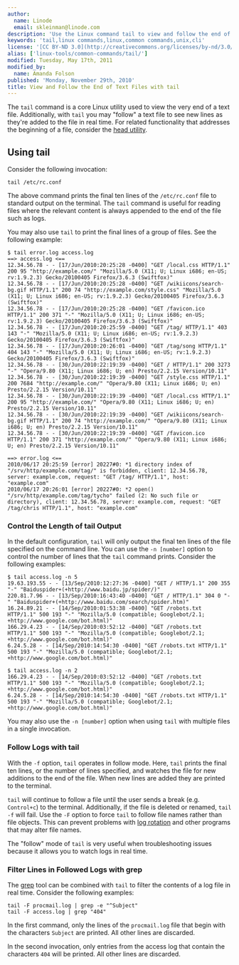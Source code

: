 ```yaml
---
author:
  name: Linode
  email: skleinman@linode.com
description: 'Use the Linux command tail to view and follow the end of text files.'
keywords: 'tail,linux commands,linux,common commands,unix,cli'
license: '[CC BY-ND 3.0](http://creativecommons.org/licenses/by-nd/3.0/us/)'
alias: ['linux-tools/common-commands/tail/']
modified: Tuesday, May 17th, 2011
modified_by:
  name: Amanda Folson
published: 'Monday, November 29th, 2010'
title: View and Follow the End of Text Files with tail
---
```


The `tail` command is a core Linux utility used to view the very end of a text file. Additionally, with `tail` you may "follow" a text file to see new lines as they're added to the file in real time. For related functionality that addresses the beginning of a file, consider the [head utility](/docs/linux-tools/common-commands/head).

Using tail
----------

Consider the following invocation:

    tail /etc/rc.conf

The above command prints the final ten lines of the `/etc/rc.conf` file to standard output on the terminal. The `tail` command is useful for reading files where the relevant content is always appended to the end of the file such as logs.

You may also use `tail` to print the final lines of a group of files. See the following example:

    $ tail error.log access.log
    ==> access.log <==
    12.34.56.78 - - [17/Jun/2010:20:25:28 -0400] "GET /local.css HTTP/1.1" 200 95 "http://example.com/" "Mozilla/5.0 (X11; U; Linux i686; en-US; rv:1.9.2.3) Gecko/20100405 Firefox/3.6.3 (Swiftfox)"
    12.34.56.78 - - [17/Jun/2010:20:25:28 -0400] "GET /wikiicons/search-bg.gif HTTP/1.1" 200 74 "http://example.com/style.css" "Mozilla/5.0 (X11; U; Linux i686; en-US; rv:1.9.2.3) Gecko/20100405 Firefox/3.6.3 (Swiftfox)"
    12.34.56.78 - - [17/Jun/2010:20:25:28 -0400] "GET /favicon.ico HTTP/1.1" 200 371 "-" "Mozilla/5.0 (X11; U; Linux i686; en-US; rv:1.9.2.3) Gecko/20100405 Firefox/3.6.3 (Swiftfox)"
    12.34.56.78 - - [17/Jun/2010:20:25:59 -0400] "GET /tag/ HTTP/1.1" 403 143 "-" "Mozilla/5.0 (X11; U; Linux i686; en-US; rv:1.9.2.3) Gecko/20100405 Firefox/3.6.3 (Swiftfox)"
    12.34.56.78 - - [17/Jun/2010:20:26:01 -0400] "GET /tag/song HTTP/1.1" 404 143 "-" "Mozilla/5.0 (X11; U; Linux i686; en-US; rv:1.9.2.3) Gecko/20100405 Firefox/3.6.3 (Swiftfox)"
    12.34.56.78 - - [30/Jun/2010:22:19:39 -0400] "GET / HTTP/1.1" 200 3273 "-" "Opera/9.80 (X11; Linux i686; U; en) Presto/2.2.15 Version/10.11"
    12.34.56.78 - - [30/Jun/2010:22:19:39 -0400] "GET /style.css HTTP/1.1" 200 7684 "http://example.com/" "Opera/9.80 (X11; Linux i686; U; en) Presto/2.2.15 Version/10.11"
    12.34.56.78 - - [30/Jun/2010:22:19:39 -0400] "GET /local.css HTTP/1.1" 200 95 "http://example.com/" "Opera/9.80 (X11; Linux i686; U; en) Presto/2.2.15 Version/10.11"
    12.34.56.78 - - [30/Jun/2010:22:19:39 -0400] "GET /wikiicons/search-bg.gif HTTP/1.1" 200 74 "http://example.com/" "Opera/9.80 (X11; Linux i686; U; en) Presto/2.2.15 Version/10.11"
    12.34.56.78 - - [30/Jun/2010:22:19:39 -0400] "GET /favicon.ico HTTP/1.1" 200 371 "http://example.com/" "Opera/9.80 (X11; Linux i686; U; en) Presto/2.2.15 Version/10.11"

    ==> error.log <==
    2010/06/17 20:25:59 [error] 20227#0: *1 directory index of "/srv/http/example.com/tag/" is forbidden, client: 12.34.56.78, server: example.com, request: "GET /tag/ HTTP/1.1", host: "example.com"
    2010/06/17 20:26:01 [error] 20227#0: *2 open() "/srv/http/example.com/tag/tycho" failed (2: No such file or directory), client: 12.34.56.78, server: example.com, request: "GET /tag/chris HTTP/1.1", host: "example.com"

### Control the Length of tail Output

In the default configuration, `tail` will only output the final ten lines of the file specified on the command line. You can use the `-n [number]` option to control the number of lines that the `tail` command prints. Consider the following examples:

    $ tail access.log -n 5
    19.63.193.55 - - [13/Sep/2010:12:27:36 -0400] "GET / HTTP/1.1" 200 355 "-" "Baiduspider+(+http://www.baidu.jp/spider/)"
    220.81.7.96 - - [13/Sep/2010:16:43:40 -0400] "GET / HTTP/1.1" 304 0 "-" "Baiduspider+(+http://www.baidu.com/search/spider.htm)"
    16.24.89.21 - - [14/Sep/2010:01:53:38 -0400] "GET /robots.txt HTTP/1.1" 500 193 "-" "Mozilla/5.0 (compatible; Googlebot/2.1; +http://www.google.com/bot.html)"
    166.29.4.23 - - [14/Sep/2010:03:52:12 -0400] "GET /robots.txt HTTP/1.1" 500 193 "-" "Mozilla/5.0 (compatible; Googlebot/2.1; +http://www.google.com/bot.html)"
    6.24.5.28 - - [14/Sep/2010:14:54:30 -0400] "GET /robots.txt HTTP/1.1" 500 193 "-" "Mozilla/5.0 (compatible; Googlebot/2.1; +http://www.google.com/bot.html)"

    $ tail access.log -n 2
    166.29.4.23 - - [14/Sep/2010:03:52:12 -0400] "GET /robots.txt HTTP/1.1" 500 193 "-" "Mozilla/5.0 (compatible; Googlebot/2.1; +http://www.google.com/bot.html)"
    6.24.5.28 - - [14/Sep/2010:14:54:30 -0400] "GET /robots.txt HTTP/1.1" 500 193 "-" "Mozilla/5.0 (compatible; Googlebot/2.1; +http://www.google.com/bot.html)"

You may also use the `-n [number]` option when using `tail` with multiple files in a single invocation.

### Follow Logs with tail

With the `-f` option, `tail` operates in follow mode. Here, `tail` prints the final ten lines, or the number of lines specified, and watches the file for new additions to the end of the file. When new lines are added they are printed to the terminal.

`tail` will continue to follow a file until the user sends a break (e.g. `Control+c`) to the terminal. Additionally, if the file is deleted or renamed, `tail -f` will fail. Use the `-F` option to force `tail` to follow file names rather than file objects. This can prevent problems with [log rotation](/docs/linux-tools/utilities/logrotate) and other programs that may alter file names.

The "follow" mode of `tail` is very useful when troubleshooting issues because it allows you to watch logs in real time.

### Filter Lines in Followed Logs with grep

The [grep](/docs/linux-tools/common-commands/grep) tool can be combined with `tail` to filter the contents of a log file in real time. Consider the following examples:

    tail -F procmail.log | grep -e "^Subject"
    tail -F access.log | grep "404" 

In the first command, only the lines of the `procmail.log` file that begin with the characters `Subject` are printed. All other lines are discarded.

In the second invocation, only entries from the access log that contain the characters `404` will be printed. All other lines are discarded.



